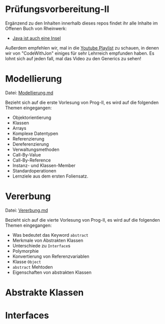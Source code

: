 # Prüfungsvorbereitung-II
Ergänzend zu den Inhalten innerhalb dieses repos findet ihr alle Inhalte im Offenen Buch von Rheinwerk:
- [Java ist auch eine Insel](https://openbook.rheinwerk-verlag.de/javainsel/index.html)

Außerdem empfehlen wir, mal in die [Youtube Playlist](https://youtube.com/playlist?list=PLIgABbRtVA6NQu33ZZ8LKrSedhAjmpMAb&si=GUxS6eNSMMCA1bNP) zu schauen, in denen wir von "CodeWithJon" einiges für sehr Lehrreich empfunden haben. Es lohnt sich auf jeden fall, mal das Video zu den Generics zu sehen!

# Modellierung
Datei: [Modellierung.md](01_Modellierung-Done/PDF)

Bezieht sich auf die erste Vorlesung von Prog-II, es wird auf die folgenden Themen eingegangen:
- Objektorientierung
- Klassen
- Arrays
- Komplexe Datentypen
- Referenzierung
- Dereferenzierung
- Verwaltungsmethoden
- Call-By-Value
- Call-By-Reference
- Instanz- und Klassen-Member
- Standardoperationen
- Lernziele aus dem ersten Foliensatz.

# Vererbung
Datei: [Vererbung.md](02_AbstrakteKlassen)

Bezieht sich auf die vierte Vorlesung von Prog-II, es wird auf die folgenden Themen eingegangen:
- Was bedeutet das Keyword `abstract`
- Merkmale von Abstrakten Klassen
- Unterschiede zu `Interface`s
- Polymorphie
- Konvertierung von Referenzvariablen
- Klasse `Object`
- `abstract` Mehtoden
- Eigenschaften von abstrakten Klassen

# Abstrakte Klassen

# Interfaces